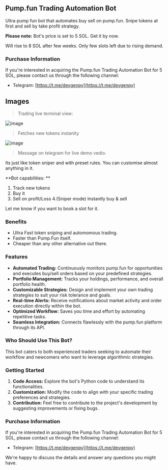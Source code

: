 ## Pump.fun Trading Automation Bot

Ultra pump fun bot that automates buy sell on pump.fun.
Snipe tokens at first and sell by take profit strategy.


**Please note:** Bot's price is set to 5 SOL.
Get it by now.

Will rise to 8 SOL after few weeks. Only few slots left due to rising demand.


### Purchase Information

If you're interested in acquiring the Pump.fun Trading Automation Bot for 5 SOL, please contact us through the following channel:

* Telegram: [https://t.me/devgenpy](https://t.me/devgenpy)

  

## Images

> Trading live terminal view:
> 
![image](https://github.com/0xdevlen/Ultra-pump.fun-bot/assets/166412248/3d0dfa00-d5ad-42fd-881c-0586b531305e)

> Fetches new tokens instanlty

![image](https://github.com/0xdevlen/Ultra-pump.fun-bot/assets/166412248/e7b44a0d-e323-4307-ba1e-1823be1b42d2)


> Message on telegram for live demo vedio.


Its just like token sniper and with preset rules. You can customise almost anything in it.
 
**Bot capabilities: **
1. Track new tokens
2. Buy it 
3. Sell on profit/Loss 
4.(Sniper mode) Instantly buy & sell 

Let me know if you want to book a slot for it.



### Benefits

* Ultra Fast token sniping and automomous trading.
* Faster than Pump.Fun itself.
* Cheaper than any other alternative out there.


### Features

* **Automated Trading:** Continuously monitors pump.fun for opportunities and executes buy/sell orders based on your predefined strategies.
* **Portfolio Management:** Tracks your holdings, performance, and overall portfolio health.
* **Customizable Strategies:** Design and implement your own trading strategies to suit your risk tolerance and goals.
* **Real-time Alerts:** Receive notifications about market activity and order execution directly within the bot.
* **Optimized Workflow:** Saves you time and effort by automating repetitive tasks.
* **Seamless Integration:** Connects flawlessly with the pump.fun platform through its API.


### Who Should Use This Bot?

This bot caters to both experienced traders seeking to automate their workflow and newcomers who want to leverage algorithmic strategies. 

### Getting Started

1. **Code Access:** Explore the bot's Python code to understand its functionalities.
2. **Customization:** Modify the code to align with your specific trading preferences and strategies.
3. **Contribution:** Feel free to contribute to the project's development by suggesting improvements or fixing bugs.

### Purchase Information

If you're interested in acquiring the Pump.fun Trading Automation Bot for 5 SOL, please contact us through the following channel:

* Telegram: [https://t.me/devgenpy](https://t.me/devgenpy)

We're happy to discuss the details and answer any questions you might have.
